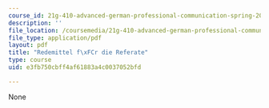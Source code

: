 ```yaml
---
course_id: 21g-410-advanced-german-professional-communication-spring-2017
description: ''
file_location: /coursemedia/21g-410-advanced-german-professional-communication-spring-2017/e3fb750cbff4af61883a4c0037052bfd_21G_410s17_W11_M30.pdf
file_type: application/pdf
layout: pdf
title: "Redemittel f\xFCr die Referate"
type: course
uid: e3fb750cbff4af61883a4c0037052bfd

---
```

None